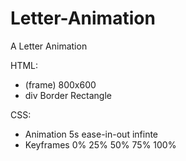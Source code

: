 # Letter-Animation

A Letter Animation

HTML:

- (frame) 800x600
- div Border Rectangle


CSS:

- Animation 5s ease-in-out infinte
- Keyframes 0% 25% 50% 75% 100% 
